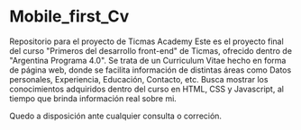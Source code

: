 # Mobile_first_Cv
Repositorio para el proyecto de Ticmas Academy
Este es el proyecto final del curso "Primeros del desarrollo front-end" de Ticmas, ofrecido dentro de "Argentina Programa 4.0".
Se trata de un Curriculum Vitae hecho en forma de página web, donde se facilita información de distintas áreas como Datos personales, Experiencia, Educación, Contacto, etc.
Busca mostrar los conocimientos adquiridos dentro del curso en HTML, CSS y Javascript, al tiempo que brinda información real sobre mi.

Quedo a disposición ante cualquier consulta o correción.
